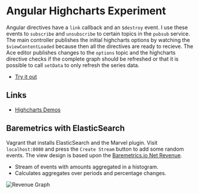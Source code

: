 # Angular Highcharts Experiment

Angular directives have a `link` callback and an `$destroy` event. I use these events to `subscribe` and `unsubscribe` to certain topics in the `pubsub` service. The main controller publishes the initial highcharts options by watching the `$viewContentLoaded` because then all the directives are ready to recieve. The Ace editor publishes changes to the `options` topic and the highcharts directive checks if the complete graph should be refreshed or that it is possible to call `setData` to only refresh the series data.

* [Try it out](http://sanderhahn.github.io/angular-highcharts/)

## Links

* [Highcharts Demos](http://www.highcharts.com/demo)

## Baremetrics with ElasticSearch

Vagrant that installs ElasticSearch and the Marvel plugin. Visit `localhost:8080` and press the `Create Stream` button to add some random events. The view design is based upon the [Baremetrics.io Net Revenue](https://demo.baremetrics.io/stats/net_revenue).

* Stream of events with amounts aggregated in a histogram.
* Calculates aggregates over periods and percentage changes.

![Revenue Graph](http://sanderhahn.github.io/angular-highcharts/images/revenue.png)
